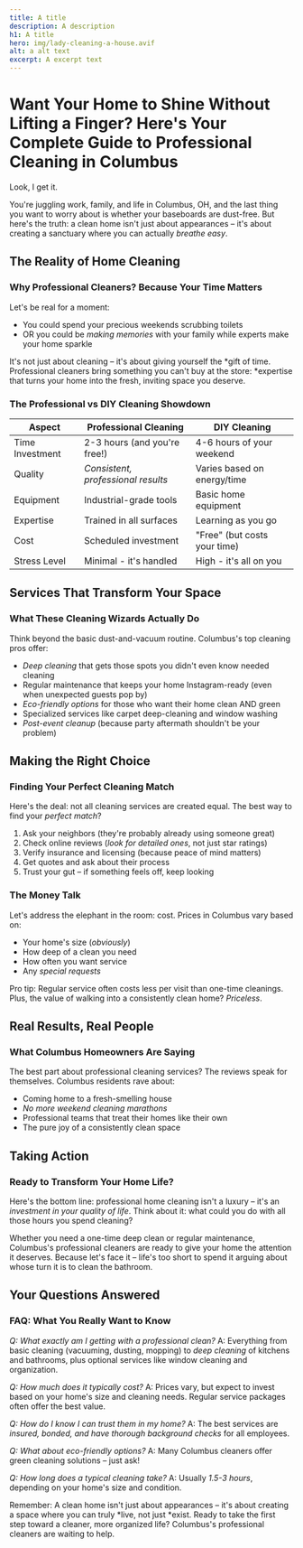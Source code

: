 ```yaml
---
title: A title
description: A description
h1: A title
hero: img/lady-cleaning-a-house.avif
alt: a alt text
excerpt: A excerpt text
---
```

# Want Your Home to Shine Without Lifting a Finger? Here's Your Complete Guide to Professional Cleaning in Columbus

Look, I get it. 

You're juggling work, family, and life in Columbus, OH, and the last thing you want to worry about is whether your baseboards are dust-free. But here's the truth: a clean home isn't just about appearances – it's about creating a sanctuary where you can actually *breathe easy*.

## The Reality of Home Cleaning

### Why Professional Cleaners? Because Your Time Matters

Let's be real for a moment:
- You could spend your precious weekends scrubbing toilets
- OR you could be *making memories* with your family while experts make your home sparkle

It's not just about cleaning – it's about giving yourself the *gift of time. Professional cleaners bring something you can't buy at the store: *expertise that turns your home into the fresh, inviting space you deserve.

### The Professional vs DIY Cleaning Showdown

| Aspect | Professional Cleaning | DIY Cleaning |
|--------|---------------------|--------------|
| Time Investment | 2-3 hours (and you're free!) | 4-6 hours of your weekend |
| Quality | *Consistent, professional results* | Varies based on energy/time |
| Equipment | Industrial-grade tools | Basic home equipment |
| Expertise | Trained in all surfaces | Learning as you go |
| Cost | Scheduled investment | "Free" (but costs your time) |
| Stress Level | Minimal - it's handled | High - it's all on you |

## Services That Transform Your Space

### What These Cleaning Wizards Actually Do

Think beyond the basic dust-and-vacuum routine. Columbus's top cleaning pros offer:

- *Deep cleaning* that gets those spots you didn't even know needed cleaning
- Regular maintenance that keeps your home Instagram-ready (even when unexpected guests pop by)
- *Eco-friendly options* for those who want their home clean AND green
- Specialized services like carpet deep-cleaning and window washing
- *Post-event cleanup* (because party aftermath shouldn't be your problem)

## Making the Right Choice

### Finding Your Perfect Cleaning Match

Here's the deal: not all cleaning services are created equal. The best way to find your *perfect match*?

1. Ask your neighbors (they're probably already using someone great)
2. Check online reviews (*look for detailed ones*, not just star ratings)
3. Verify insurance and licensing (because peace of mind matters)
4. Get quotes and ask about their process
5. Trust your gut – if something feels off, keep looking

### The Money Talk

Let's address the elephant in the room: cost. Prices in Columbus vary based on:
- Your home's size (*obviously*)
- How deep of a clean you need
- How often you want service
- Any *special requests*

Pro tip: Regular service often costs less per visit than one-time cleanings. Plus, the value of walking into a consistently clean home? *Priceless*.

## Real Results, Real People

### What Columbus Homeowners Are Saying

The best part about professional cleaning services? The reviews speak for themselves. Columbus residents rave about:
- Coming home to a fresh-smelling house
- *No more weekend cleaning marathons*
- Professional teams that treat their homes like their own
- The pure joy of a consistently clean space

## Taking Action

### Ready to Transform Your Home Life?

Here's the bottom line: professional home cleaning isn't a luxury – it's an *investment in your quality of life*. Think about it: what could you do with all those hours you spend cleaning?

Whether you need a one-time deep clean or regular maintenance, Columbus's professional cleaners are ready to give your home the attention it deserves. Because let's face it – life's too short to spend it arguing about whose turn it is to clean the bathroom.

## Your Questions Answered

### FAQ: What You Really Want to Know

*Q: What exactly am I getting with a professional clean?*
A: Everything from basic cleaning (vacuuming, dusting, mopping) to *deep cleaning* of kitchens and bathrooms, plus optional services like window cleaning and organization.

*Q: How much does it typically cost?*
A: Prices vary, but expect to invest based on your home's size and cleaning needs. Regular service packages often offer the best value.

*Q: How do I know I can trust them in my home?*
A: The best services are *insured, bonded, and have thorough background checks* for all employees.

*Q: What about eco-friendly options?*
A: Many Columbus cleaners offer green cleaning solutions – just ask!

*Q: How long does a typical cleaning take?*
A: Usually *1.5-3 hours*, depending on your home's size and condition.

Remember: A clean home isn't just about appearances – it's about creating a space where you can truly *live, not just *exist. Ready to take the first step toward a cleaner, more organized life? Columbus's professional cleaners are waiting to help.